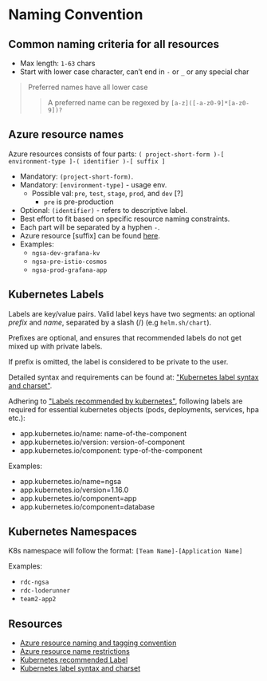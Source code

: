 # Naming Convention

## Common naming criteria for all resources

- Max length: `1-63` chars
- Start with lower case character, can’t end in `-` or `_` or any special char

> Preferred names have all lower case
>> A preferred name can be regexed by `[a-z]([-a-z0-9]*[a-z0-9])?`

## Azure resource names

Azure resources consists of four parts: `( project-short-form )-[ environment-type ]-( identifier )-[ suffix ]`

- Mandatory: `(project-short-form)`.
- Mandatory: `[environment-type]` - usage env.
  - Possible val: `pre`, `test`, `stage`, `prod`, and `dev` [?]
    - `pre` is pre-production
- Optional: `(identifier)` - refers to descriptive label.
- Best effort to fit based on specific resource naming constraints.
- Each part will be separated by a hyphen `-`.
- Azure resource [suffix] can be found [here][1].
- Examples:
  - `ngsa-dev-grafana-kv`
  - `ngsa-pre-istio-cosmos`
  - `ngsa-prod-grafana-app`

## Kubernetes Labels

Labels are key/value pairs. Valid label keys have two segments: an optional *prefix* and *name*, separated by a slash (/) (e.g `helm.sh/chart`).

Prefixes are optional, and ensures that recommended labels do not get mixed up with private labels.

If prefix is omitted, the label is considered to be private to the user.

Detailed syntax and requirements can be found at: ["Kubernetes label syntax and charset"][4].

Adhering to ["Labels recommended by kubernetes"][3], following labels are required for essential kubernetes objects (pods, deployments, services, hpa etc.):

- app.kubernetes.io/name: name-of-the-component
- app.kubernetes.io/version: version-of-component
- app.kubernetes.io/component: type-of-the-component

Examples:

- app.kubernetes.io/name=ngsa
- app.kubernetes.io/version=1.16.0
- app.kubernetes.io/component=app
- app.kubernetes.io/component=database

## Kubernetes Namespaces

K8s namespace will follow the format: `[Team Name]-[Application Name]`

Examples:

- `rdc-ngsa`
- `rdc-loderunner`
- `team2-app2`

## Resources

- [Azure resource naming and tagging convention][1]
- [Azure resource name restrictions][2]
- [Kubernetes recommended Label][3]
- [Kubernetes label syntax and charset][4]

[1]: https://docs.microsoft.com/en-us/azure/cloud-adoption-framework/ready/azure-best-practices/naming-and-tagging#recommended-resource-type-prefixes
[2]: https://docs.microsoft.com/en-us/azure/azure-resource-manager/management/resource-name-rules
[3]: https://kubernetes.io/docs/concepts/overview/working-with-objects/common-labels/
[4]: https://kubernetes.io/docs/concepts/overview/working-with-objects/labels/#syntax-and-character-set
